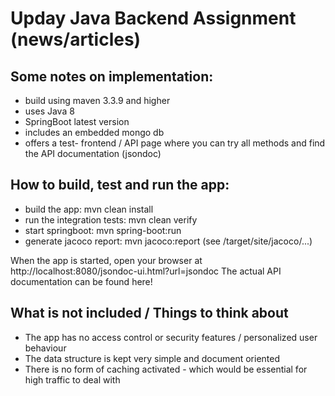 # Upday Java Backend Assignment (news/articles)

## Some notes on implementation:

* build using maven 3.3.9 and higher
* uses Java 8
* SpringBoot latest version
* includes an embedded mongo db
* offers a test- frontend / API page where you can try all methods and find the API documentation (jsondoc)

## How to build, test and run the app:

* build the app:              mvn clean install
* run the integration tests:  mvn clean verify
* start springboot:           mvn spring-boot:run
* generate jacoco report:     mvn jacoco:report             (see /target/site/jacoco/...)

When the app is started, open your browser at http://localhost:8080/jsondoc-ui.html?url=jsondoc
The actual API documentation can be found here!

## What is not included / Things to think about

* The app has no access control or security features / personalized user behaviour
* The data structure is kept very simple and document oriented
* There is no form of caching activated - which would be essential for high traffic to deal with
